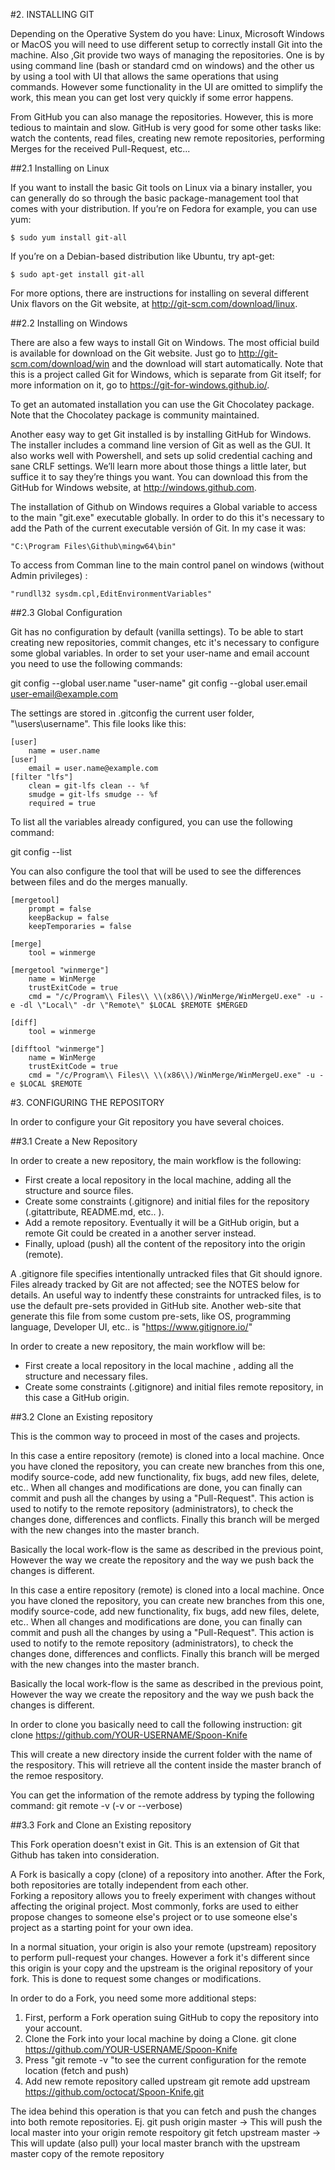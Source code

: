 
#2. INSTALLING GIT

Depending on the Operative System do you have: Linux, Microsoft Windows or MacOS you will need to use different setup to correctly install Git into the machine.
Also ,Git provide two ways of managing the repositories. One is by using command line (bash or standard cmd on windows) and the other us by using a tool with UI
that allows the same operations that using commands. However some functionality in the UI are omitted to simplify the work, this mean you can get lost very quickly if
some error happens.

From GitHub you can also manage the repositories. However, this is more tedious to maintain and slow. 
GitHub is very good for some other tasks like: watch the contents, read files, creating new remote repositories, performing Merges for the received Pull-Request, etc...

##2.1 Installing on Linux

If you want to install the basic Git tools on Linux via a binary installer, you can generally do so through the basic package-management tool that comes with your distribution. If you’re on Fedora for example, you can use yum:

	$ sudo yum install git-all

If you’re on a Debian-based distribution like Ubuntu, try apt-get:

	$ sudo apt-get install git-all

For more options, there are instructions for installing on several different Unix flavors on the Git website, at http://git-scm.com/download/linux.


##2.2 Installing on Windows

There are also a few ways to install Git on Windows. The most official build is available for download on the Git website. Just go to http://git-scm.com/download/win and the download will start automatically. Note that this is a project called Git for Windows, which is separate from Git itself; for more information on it, go to https://git-for-windows.github.io/.

To get an automated installation you can use the Git Chocolatey package. Note that the Chocolatey package is community maintained.

Another easy way to get Git installed is by installing GitHub for Windows. The installer includes a command line version of Git as well as the GUI. It also works well with Powershell, and sets up solid credential caching and sane CRLF settings. We’ll learn more about those things a little later, but suffice it to say they’re things you want. You can download this from the GitHub for Windows website, at http://windows.github.com.

The installation of Github on Windows requires a Global variable to access to the main "git.exe" executable globally. In order to do this it's necessary to add the Path of the current executable versión of Git. In my case it was:
		
	"C:\Program Files\Github\mingw64\bin"
			
To access from Comman line to the main control panel on windows (without Admin privileges) :
		
	"rundll32 sysdm.cpl,EditEnvironmentVariables"

##2.3 Global Configuration 		
	
Git has no configuration by default (vanilla settings). To be able to start creating new repositories, commit changes, etc it's necessary to configure some global variables.
In order to set your user-name and email account you need to use the following commands:
	
git config --global user.name "user-name"
git config --global user.email user-email@example.com

The settings are stored in .gitconfig the current user folder, "\users\username\". This file looks like this:

	[user]
		name = user.name
	[user]
		email = user.name@example.com
	[filter "lfs"]
		clean = git-lfs clean -- %f
		smudge = git-lfs smudge -- %f
		required = true


To list all the variables already configured, you can use the following command:

git config --list

You can also configure the tool that will be used to see the differences between files and do the merges manually.

	[mergetool]
		prompt = false
		keepBackup = false
		keepTemporaries = false

	[merge]
		tool = winmerge

	[mergetool "winmerge"]
		name = WinMerge
		trustExitCode = true
		cmd = "/c/Program\\ Files\\ \\(x86\\)/WinMerge/WinMergeU.exe" -u -e -dl \"Local\" -dr \"Remote\" $LOCAL $REMOTE $MERGED

	[diff]
		tool = winmerge

	[difftool "winmerge"]
		name = WinMerge
		trustExitCode = true
		cmd = "/c/Program\\ Files\\ \\(x86\\)/WinMerge/WinMergeU.exe" -u -e $LOCAL $REMOTE 
	
#3. CONFIGURING THE REPOSITORY

In order to configure your Git repository you have several choices.

##3.1 Create a New Repository

In order to create a new repository, the main workflow is the following:
		
- First create a local repository in the local machine, adding all the structure and source files.
- Create some constraints (.gitignore) and initial files for the repository (.gitattribute, README.md, etc.. ). 
- Add a remote repository. Eventually it will be a GitHub origin, but a remote Git could be created in a another server instead.
- Finally, upload (push) all the content of the repository into the origin (remote).
	
A .gitignore file specifies intentionally untracked files that Git should ignore. Files already tracked by Git are not affected; see the NOTES below for details.
An useful way to indentfy these constraints for untracked files, is to use the default pre-sets provided in GitHub site.
Another web-site that generate this file from some custom pre-sets, like OS, programming language, Developer UI, etc.. is "https://www.gitignore.io/"
	
In order to create a new repository, the main workflow will be:
- First create a local repository in the local machine , adding all the structure and necessary files.
- Create some constraints (.gitignore) and initial files remote repository, in this case a GitHub origin.

##3.2 Clone an Existing repository

This is the common way to proceed in most of the cases and projects.

In this case a entire repository (remote) is cloned into a local machine. Once you have cloned the repository, you can create new branches from this one, modify source-code, add new functionality,
fix bugs, add new files, delete, etc.. When all changes and modifications are done, you can finally can commit and push all the changes by using a "Pull-Request".
This action is used to notify to the remote repository (administrators), to check the changes done, differences and conflicts. Finally this branch will be merged with the new changes into the master branch.

Basically the local work-flow is the same as described in the previous point, However the way we create the repository and the way we push back the changes is different.

In this case a entire repository (remote) is cloned into a local machine. Once you have cloned the repository, you can create new branches from this one, modify source-code, add new functionality,
fix bugs, add new files, delete, etc.. When all changes and modifications are done, you can finally can commit and push all the changes by using a "Pull-Request".
This action is used to notify to the remote repository (administrators), to check the changes done, differences and conflicts. Finally this branch will be merged with the new changes into the master branch.

Basically the local work-flow is the same as described in the previous point, However the way we create the repository and the way we push back the changes is different.

In order to clone you basically need to call the following instruction:
	git clone https://github.com/YOUR-USERNAME/Spoon-Knife

This will create a new directory inside the current folder with the name of the respository. This will retrieve all the content inside the master branch of the remoe respository.

You can get the information of the remote address by typing the following command:
	git remote -v          (-v or --verbose)
	
##3.3 Fork and Clone an Existing repository

This Fork operation doesn't exist in Git. This is an extension of Git that Github has taken into consideration.

A Fork is basically a copy (clone) of a repository into another. After the Fork, both repositories are totally independent from each other.  
Forking a repository allows you to freely experiment with changes without affecting the original project. Most commonly, forks are used to either propose 
changes to someone else's project or to use someone else's project as a starting point for your own idea.

In a normal situation, your origin is also your remote (upstream) repository to perform pull-request your changes. However a fork it's different since this origin is your
copy and the upstream is the original repository of your fork. This is done to request some changes or modifications.

In order to do a Fork, you need some more additional steps:
		
1. First, perform a Fork operation suing GitHub to copy the repository into your account.
2. Clone the Fork into your local machine by doing a Clone.
	git clone https://github.com/YOUR-USERNAME/Spoon-Knife
3. Press "git remote -v "to see the current configuration for the remote location (fetch and push)
4. Add new remote repository called upstream
	git remote add upstream https://github.com/octocat/Spoon-Knife.git

The idea behind this operation is that you can fetch and push the changes into both remote repositories.
	Ej. git push origin master -> This will push the local master into your origin remote respoitory
		git fetch upstream master -> This will update (also pull) your local master branch with the upstream master copy of the remote repository








 


